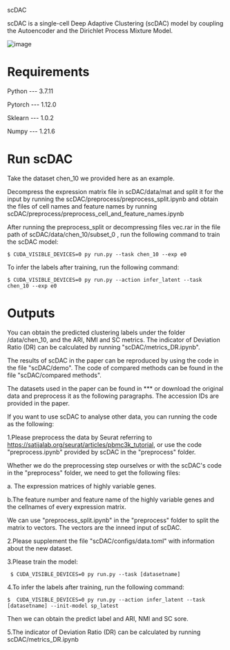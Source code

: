 scDAC

 scDAC is a single-cell Deep Adaptive Clustering (scDAC) model by coupling the Autoencoder and the Dirichlet Process Mixture Model.
 
 ![image](https://github.com/omicshub/scDAC/blob/main/scDAC/image/fig1.png)

# Requirements

Python --- 3.7.11

Pytorch --- 1.12.0

Sklearn --- 1.0.2

Numpy --- 1.21.6

# Run scDAC

Take the dataset chen_10 we provided here as an example.

Decompress the expression matrix file in scDAC/data/mat and split it for the input by running the scDAC/preprocess/preprocess_split.ipynb and obtain the files of cell names and feature names by running scDAC/preprocess/preprocess_cell_and_feature_names.ipynb

After  running the preprocess_split or decompressing files vec.rar in the file path of scDAC/data/chen_10/subset_0 , run the following command to train the scDAC model:

    $ CUDA_VISIBLE_DEVICES=0 py run.py --task chen_10 --exp e0

To infer the labels after training, run the following command:

    $ CUDA_VISIBLE_DEVICES=0 py run.py --action infer_latent --task chen_10 --exp e0

# Outputs

You can obtain the predicted clustering labels under the folder /data/chen_10, and the ARI, NMI and SC metrics. The indicator of  Deviation Ratio (DR) can be calculated by running "scDAC/metrics_DR.ipynb".


The results of scDAC in the paper can be reproduced by using the code in the file "scDAC/demo". The code of compared methods can be found in the file "scDAC/compared methods".

The datasets used in the paper can be found in *** or download the original data and preprocess it as the following paragraphs. The accession IDs are provided in the paper.

If you want to use scDAC to analyse other data, you can running the code as the following:

1.Please preprocess the data by Seurat referring to https://satijalab.org/seurat/articles/pbmc3k_tutorial, or use the code "preprocess.ipynb" provided by scDAC in the "preprocess" folder.

Whether we do the preprocessing step ourselves or with the scDAC's code in the "preprocess" folder, we need to get the following files:

a. The expression matrices of highly variable genes.

b.The feature number and feature name of the highly variable genes and the cellnames of every expression matrix.

We can use "preprocess_split.ipynb" in the "preprocess" folder to split the matrix to vectors. The vectors are the inneed input of scDAC.

2.Please supplement the file "scDAC/configs/data.toml" with information about the new dataset.

3.Please train the model:

     $ CUDA_VISIBLE_DEVICES=0 py run.py --task [datasetname]

4.To infer the labels after training, run the following command:

    $  CUDA_VISIBLE_DEVICES=0 py run.py --action infer_latent --task [datasetname] --init-model sp_latest

Then we can obtain the predict label and ARI, NMI and SC sore.

5.The indicator of  Deviation Ratio (DR) can be calculated by running scDAC/metrics_DR.ipynb


